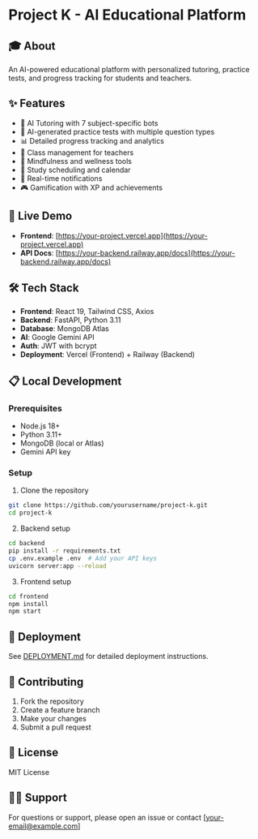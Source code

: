 # Project K - AI Educational Platform

## 🎓 About
An AI-powered educational platform with personalized tutoring, practice tests, and progress tracking for students and teachers.

## ✨ Features
- 🤖 AI Tutoring with 7 subject-specific bots
- 📝 AI-generated practice tests with multiple question types
- 📊 Detailed progress tracking and analytics
- 🏫 Class management for teachers
- 🧘 Mindfulness and wellness tools
- 📅 Study scheduling and calendar
- 🔔 Real-time notifications
- 🎮 Gamification with XP and achievements

## 🚀 Live Demo
- **Frontend**: [https://your-project.vercel.app](https://your-project.vercel.app)
- **API Docs**: [https://your-backend.railway.app/docs](https://your-backend.railway.app/docs)

## 🛠️ Tech Stack
- **Frontend**: React 19, Tailwind CSS, Axios
- **Backend**: FastAPI, Python 3.11
- **Database**: MongoDB Atlas
- **AI**: Google Gemini API
- **Auth**: JWT with bcrypt
- **Deployment**: Vercel (Frontend) + Railway (Backend)

## 📋 Local Development

### Prerequisites
- Node.js 18+
- Python 3.11+
- MongoDB (local or Atlas)
- Gemini API key

### Setup
1. Clone the repository
```bash
git clone https://github.com/yourusername/project-k.git
cd project-k
```

2. Backend setup
```bash
cd backend
pip install -r requirements.txt
cp .env.example .env  # Add your API keys
uvicorn server:app --reload
```

3. Frontend setup
```bash
cd frontend
npm install
npm start
```

## 🚀 Deployment
See [DEPLOYMENT.md](DEPLOYMENT.md) for detailed deployment instructions.

## 🤝 Contributing
1. Fork the repository
2. Create a feature branch
3. Make your changes
4. Submit a pull request

## 📄 License
MIT License

## 🙋‍♂️ Support
For questions or support, please open an issue or contact [your-email@example.com]